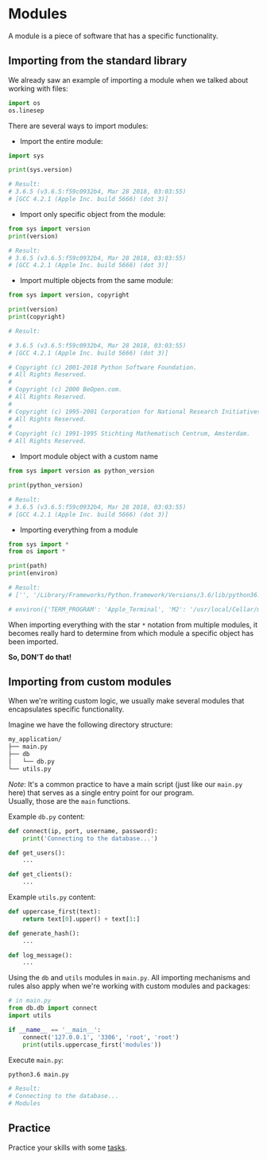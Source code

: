 # Modules

A module is a piece of software that has a specific functionality.

## Importing from the standard library

We already saw an example of importing a module when we talked about working with files:

```python
import os
os.linesep
```

There are several ways to import modules:

- Import the entire module:

```python
import sys

print(sys.version)

# Result:
# 3.6.5 (v3.6.5:f59c0932b4, Mar 28 2018, 03:03:55)
# [GCC 4.2.1 (Apple Inc. build 5666) (dot 3)]
```

- Import only specific object from the module:

```python
from sys import version
print(version)

# Result:
# 3.6.5 (v3.6.5:f59c0932b4, Mar 28 2018, 03:03:55)
# [GCC 4.2.1 (Apple Inc. build 5666) (dot 3)]
```

- Import multiple objects from the same module:

```python
from sys import version, copyright

print(version)
print(copyright)

# Result:

# 3.6.5 (v3.6.5:f59c0932b4, Mar 28 2018, 03:03:55)
# [GCC 4.2.1 (Apple Inc. build 5666) (dot 3)]

# Copyright (c) 2001-2018 Python Software Foundation.
# All Rights Reserved.
#
# Copyright (c) 2000 BeOpen.com.
# All Rights Reserved.
#
# Copyright (c) 1995-2001 Corporation for National Research Initiatives.
# All Rights Reserved.
#
# Copyright (c) 1991-1995 Stichting Mathematisch Centrum, Amsterdam.
# All Rights Reserved.
```

- Import module object with a custom name

```python
from sys import version as python_version

print(python_version)

# Result:
# 3.6.5 (v3.6.5:f59c0932b4, Mar 28 2018, 03:03:55)
# [GCC 4.2.1 (Apple Inc. build 5666) (dot 3)]
```

- Importing everything from a module

```python
from sys import *
from os import *

print(path)
print(environ)

# Result: 
# ['', '/Library/Frameworks/Python.framework/Versions/3.6/lib/python36.zip', '/Library/Frameworks/Python.framework/Versions/3.6/lib/python3.6', '/Library/Frameworks/Python.framework/Versions/3.6/lib/python3.6/lib-dynload', '/Library/Frameworks/Python.framework/Versions/3.6/lib/python3.6/site-packages']

# environ({'TERM_PROGRAM': 'Apple_Terminal', 'M2': '/usr/local/Cellar/maven/3.5.2/libexec/bin', 'SHELL': '/bin/bash' .........
```

When importing everything with the star `*` notation from multiple modules, it becomes really hard to determine from which module a specific object has been imported.

**So, DON'T do that!**

## Importing from custom modules

When we're writing custom logic, we usually make several modules that encapsulates specific functionality.

Imagine we have the following directory structure:

```sh
my_application/
├── main.py
├── db
│   └── db.py
└── utils.py
```

*Note*: It's a common practice to have a main script (just like our `main.py` here) that serves as a single entry point for our program.  
Usually, those are the `main` functions.

Example `db.py` content:

```python
def connect(ip, port, username, password):
    print('Connecting to the database...')

def get_users():
    ...

def get_clients():
    ...
```

Example `utils.py` content:

```python
def uppercase_first(text):
    return text[0].upper() + text[1:]

def generate_hash():
    ...

def log_message():
    ...
```

Using the `db` and `utils` modules in `main.py`. All importing mechanisms and rules also apply when we're working with custom modules and packages:

```python
# in main.py
from db.db import connect
import utils

if __name__ == '__main__':
    connect('127.0.0.1', '3306', 'root', 'root')
    print(utils.uppercase_first('modules'))
```

Execute `main.py`:

```sh
python3.6 main.py

# Result:
# Connecting to the database...
# Modules
```

## Practice

Practice your skills with some [tasks](Tasks.md).